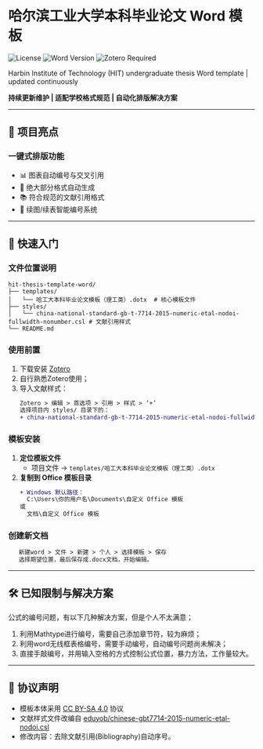 # 哈尔滨工业大学本科毕业论文 Word 模板

![License](https://img.shields.io/badge/license-CC_BY--SA_4.0-green) 
![Word Version](https://img.shields.io/badge/Word-2019%2B-blueviolet) 
![Zotero Required](https://img.shields.io/badge/Zotero-6.0%2B-FF6F00)

Harbin Institute of Technology (HIT) undergraduate thesis Word template | updated continuously​

​**持续更新维护 | 适配学校格式规范 | 自动化排版解决方案**

---

## 🌟 项目亮点

### 一键式排版功能
- 📊 图表自动编号与交叉引用  
- 📑 绝大部分格式自动生成  
- 📚 符合规范的文献引用格式
- 🔄 续图/续表智能编号系统
  
---

## 🚀 快速入门

### 文件位置说明
```tree
hit-thesis-template-word/
├── templates/
│   └── 哈工大本科毕业论文模板（理工类）.dotx  # 核心模板文件
├── styles/
│   └── china-national-standard-gb-t-7714-2015-numeric-etal-nodoi-fullwidth-nonumber.csl # 文献引用样式
└── README.md
```

### 使用前置
1. 下载安装 [Zotero](https://www.zotero.org/)
2. 自行熟悉Zotero使用；
3. 导入文献样式：
   ```diff
   Zotero > 编辑 > 首选项 > 引用 > 样式 > ‘+’
   选择项目内 styles/ 目录下的：
   + china-national-standard-gb-t-7714-2015-numeric-etal-nodoi-fullwidth-nonumber.csl
   ```

### 模板安装
1. ​**定位模板文件**​  
   - 项目文件 → `templates/哈工大本科毕业论文模板（理工类）.dotx`
2. ​**复制到 Office 模板目录**​  
   ```diff
   + Windows 默认路径：
     C:\Users\你的用户名\Documents\自定义 Office 模板
   或
     文档\自定义 Office 模板
   ```

### 创建新文档
```diff
   新建word > 文件 > 新建 > 个人 > 选择模板 > 保存
   选择期望位置，最后保存成.docx文档，开始编辑。
```

---

## 🛠️ 已知限制与解决方案

公式的编号问题，有以下几种解决方案，但是个人不太满意；
1. 利用Mathtype进行编号，需要自己添加章节符，较为麻烦；
2. 利用word无线框表格编号，需要手动编号，自动编号问题尚未解决；
3. 直接手敲编号，并用输入空格的方式控制公式位置，暴力方法，工作量较大。

---

## 📜 协议声明
- 模板本体采用 [CC BY-SA 4.0](https://creativecommons.org/licenses/by-sa/4.0/) 协议  
- 文献样式文件改编自 [eduyob/chinese-gbt7714-2015-numeric-etal-nodoi.csl](https://gitee.com/eduyob/citation-styles)
- 修改内容：去除文献引用(Bibliography)自动序号。

